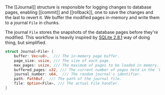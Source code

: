 The [[Journal]] structure is responsible for logging changes to database pages, enabling [[commit]] and [[rollback]], one to save the changes and the last to revert it. We buffer the modified pages in-memory and write them to a journal `File` in chunks.

The journal `File` stores the snapshots of the database pages before they're modified. This workflow is heavily inspired by [SQLite 2.8.1](https://sqlite.org/src/dir?name=src&ci=590f963b6599e4e2) way of doing thing, but simplified.

```rust
struct Journal<File> {  
    buffer: Vec<u8>,  /// The in-memory page buffer.
    page_size: usize, /// The size of each page.
    max_pages: usize, /// The maximum of pages to be loaded in memory.
    buffered_pages: u32, /// The current number of pages held in the `buffer`. 
    journal_number: u64,  /// The random journal's identifier.
    path: PathBuf,  /// The path of the journal file.
    file: Option<File>, /// The actual File handler. 
}
```